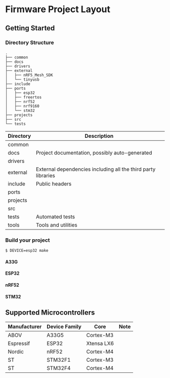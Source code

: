 # Firmware Project Layout

## Getting Started
### Directory Structure

```shell
.
├── common
├── docs
├── drivers
├── external
│   ├── nRF5_Mesh_SDK
│   └── tinyusb
├── include
├── ports
│   ├── esp32
│   ├── freertos
│   ├── nrf52
│   ├── nrf9160
│   └── stm32
├── projects
├── src
└── tests
```

| Directory | Description                                                   |
| --------- | -----------                                                   |
| common    |                                                               |
| docs      | Project documentation, possibly auto-generated                |
| drivers   |                                                               |
| external  | External dependencies including all the third party libraries |
| include   | Public headers                                                |
| ports     |                                                               |
| projects  |                                                               |
| src       |                                                               |
| tests     | Automated tests                                               |
| tools     | Tools and utilities                                           |

### Build your project

```shell
$ DEVICE=esp32 make
```

#### A33G
#### ESP32
#### nRF52
#### STM32

## Supported Microcontrollers

| Manufacturer | Device Family | Core       | Note |
| ------------ | ------------- | ---------- | ---- |
| ABOV         | A33G5         | Cortex-M3  |      |
| Espressif    | ESP32         | Xtensa LX6 |      |
| Nordic       | nRF52         | Cortex-M4  |      |
| ST           | STM32F1       | Cortex-M3  |      |
| ST           | STM32F4       | Cortex-M4  |      |
